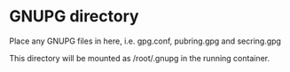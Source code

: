 # GNUPG directory

Place any GNUPG files in here, i.e. gpg.conf, pubring.gpg and secring.gpg

This directory will be mounted as /root/.gnupg in the running container.
